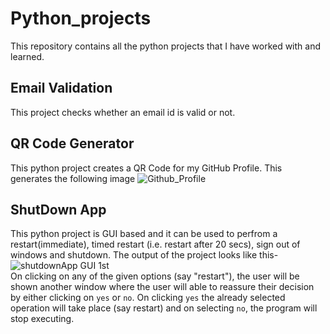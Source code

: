 # Python_projects
This repository contains all the python projects that I have worked with and learned.
## Email Validation
This project checks whether an email id is valid or not.
## QR Code Generator
This python project creates a QR Code for my GitHub Profile.
This generates the following image
![Github_Profile](https://user-images.githubusercontent.com/64783714/217201094-c9cbafbc-7dce-4719-895f-c47b9aa64e51.png)
## ShutDown App
This python project is GUI based and it can be used to perfrom a restart(immediate), timed restart (i.e. restart after 20 secs), sign out of windows and shutdown. The output of the project looks like this-  
![shutdownApp GUI 1st](https://user-images.githubusercontent.com/64783714/217267512-35f48c76-92bc-449b-beaa-768e320b673c.png)  
On clicking on any of the given options (say "restart"), the user will be shown another window where the user will able to reassure their decision by either clicking on `yes` or `no`. On clicking `yes` the already selected operation will take place (say restart) and on selecting `no`, the program will stop executing.

